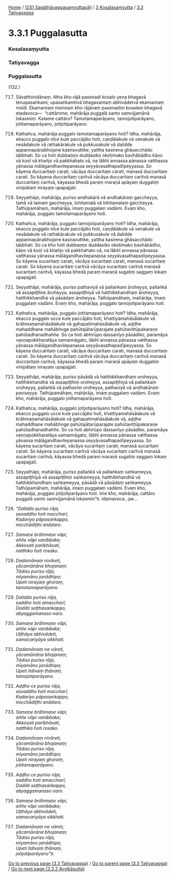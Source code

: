 
[Home](/) / [12S1 Sagāthāvaggasaṃyuttapāḷi](/tipitaka/12S1.md) / [3 Kosalasaṃyutta](/tipitaka/12S1/3.md) / [3.3 Tatiyavagga](/tipitaka/12S1/3/3.3.md)

# 3.3.1 Puggalasutta

### Kosalasaṃyutta

### Tatiyavagga

### Puggalasutta

(132.)

717. Sāvatthinidānaṃ. Atha kho rājā pasenadi kosalo yena bhagavā tenupasaṅkami; upasaṅkamitvā bhagavantaṃ abhivādetvā ekamantaṃ nisīdi. Ekamantaṃ nisinnaṃ kho rājānaṃ pasenadiṃ kosalaṃ bhagavā etadavoca—  “cattārome, mahārāja puggalā santo saṃvijjamānā lokasmiṃ. Katame cattāro? Tamotamaparāyano, tamojotiparāyano, jotitamaparāyano, jotijotiparāyano.

718. Kathañca, mahārāja puggalo tamotamaparāyano hoti? Idha, mahārāja, ekacco puggalo nīce kule paccājāto hoti, caṇḍālakule vā venakule vā nesādakule vā rathakārakule vā pukkusakule vā dalidde appannapānabhojane kasiravuttike, yattha kasirena ghāsacchādo labbhati. So ca hoti dubbaṇṇo duddasiko okoṭimako bavhābādho kāṇo vā kuṇī vā khañjo vā pakkhahato vā, na lābhī annassa pānassa vatthassa yānassa mālāgandhavilepanassa seyyāvasathapadīpeyyassa. So kāyena duccaritaṃ carati, vācāya duccaritaṃ carati, manasā duccaritaṃ carati. So kāyena duccaritaṃ caritvā vācāya duccaritaṃ caritvā manasā duccaritaṃ caritvā, kāyassa bhedā paraṃ maraṇā apāyaṃ duggatiṃ vinipātaṃ nirayaṃ upapajjati.

719. Seyyathāpi, mahārāja, puriso andhakārā vā andhakāraṃ gaccheyya, tamā vā tamaṃ gaccheyya, lohitamalā vā lohitamalaṃ gaccheyya. Tathūpamāhaṃ, mahārāja, imaṃ puggalaṃ vadāmi. Evaṃ kho, mahārāja, puggalo tamotamaparāyano hoti.

720. Kathañca, mahārāja, puggalo tamojotiparāyano hoti? Idha, mahārāja, ekacco puggalo nīce kule paccājāto hoti, caṇḍālakule vā venakule vā nesādakule vā rathakārakule vā pukkusakule vā dalidde appannapānabhojane kasiravuttike, yattha kasirena ghāsacchādo labbhati. So ca kho hoti dubbaṇṇo duddasiko okoṭimako bavhābādho, kāṇo vā kuṇī vā khañjo vā pakkhahato vā, na lābhī annassa pānassa vatthassa yānassa mālāgandhavilepanassa seyyāvasathapadīpeyyassa. So kāyena sucaritaṃ carati, vācāya sucaritaṃ carati, manasā sucaritaṃ carati. So kāyena sucaritaṃ caritvā vācāya sucaritaṃ caritvā manasā sucaritaṃ caritvā, kāyassa bhedā paraṃ maraṇā sugatiṃ saggaṃ lokaṃ upapajjati.

721. Seyyathāpi, mahārāja, puriso pathaviyā vā pallaṅkaṃ āroheyya, pallaṅkā vā assapiṭṭhiṃ āroheyya, assapiṭṭhiyā vā hatthikkhandhaṃ āroheyya, hatthikkhandhā vā pāsādaṃ āroheyya. Tathūpamāhaṃ, mahārāja, imaṃ puggalaṃ vadāmi. Evaṃ kho, mahārāja, puggalo tamojotiparāyano hoti.

722. Kathañca, mahārāja, puggalo jotitamaparāyano hoti? Idha, mahārāja, ekacco puggalo ucce kule paccājāto hoti, khattiyamahāsālakule vā brāhmaṇamahāsālakule vā gahapatimahāsālakule vā, aḍḍhe mahaddhane mahābhoge pahūtajātarūparajate pahūtavittūpakaraṇe pahūtadhanadhaññe. So ca hoti abhirūpo dassanīyo pāsādiko, paramāya vaṇṇapokkharatāya samannāgato, lābhī annassa pānassa vatthassa yānassa mālāgandhavilepanassa seyyāvasathapadīpeyyassa. So kāyena duccaritaṃ carati, vācāya duccaritaṃ carati, manasā duccaritaṃ carati. So kāyena duccaritaṃ caritvā vācāya duccaritaṃ caritvā manasā duccaritaṃ caritvā, kāyassa bhedā paraṃ maraṇā apāyaṃ duggatiṃ vinipātaṃ nirayaṃ upapajjati.

723. Seyyathāpi, mahārāja, puriso pāsādā vā hatthikkhandhaṃ oroheyya, hatthikkhandhā vā assapiṭṭhiṃ oroheyya, assapiṭṭhiyā vā pallaṅkaṃ oroheyya, pallaṅkā vā pathaviṃ oroheyya, pathaviyā vā andhakāraṃ paviseyya. Tathūpamāhaṃ, mahārāja, imaṃ puggalaṃ vadāmi. Evaṃ kho, mahārāja, puggalo jotitamaparāyano hoti.

724. Kathañca, mahārāja, puggalo jotijotiparāyano hoti? Idha, mahārāja, ekacco puggalo ucce kule paccājāto hoti, khattiyamahāsālakule vā brāhmaṇamahāsālakule vā gahapatimahāsālakule vā, aḍḍhe mahaddhane mahābhoge pahūtajātarūparajate pahūtavittūpakaraṇe pahūtadhanadhaññe. So ca hoti abhirūpo dassanīyo pāsādiko, paramāya vaṇṇapokkharatāya samannāgato, lābhī annassa pānassa vatthassa yānassa mālāgandhavilepanassa seyyāvasathapadīpeyyassa. So kāyena sucaritaṃ carati, vācāya sucaritaṃ carati, manasā sucaritaṃ carati. So kāyena sucaritaṃ caritvā vācāya sucaritaṃ caritvā manasā sucaritaṃ caritvā, kāyassa bhedā paraṃ maraṇā sugatiṃ saggaṃ lokaṃ upapajjati.

725. Seyyathāpi, mahārāja, puriso pallaṅkā vā pallaṅkaṃ saṅkameyya, assapiṭṭhiyā vā assapiṭṭhiṃ saṅkameyya, hatthikkhandhā vā hatthikkhandhaṃ saṅkameyya, pāsādā vā pāsādaṃ saṅkameyya. Tathūpamāhaṃ, mahārāja, imaṃ puggalaṃ vadāmi. Evaṃ kho, mahārāja, puggalo jotijotiparāyano hoti. Ime kho, mahārāja, cattāro puggalā santo saṃvijjamānā lokasmin”ti. Idamavoca…pe…

726. _“Daliddo puriso rāja,_  
_assaddho hoti maccharī;_  
_Kadariyo pāpasaṅkappo,_  
_micchādiṭṭhi anādaro._  


727. _Samaṇe brāhmaṇe vāpi,_  
_aññe vāpi vanibbake;_  
_Akkosati paribhāsati,_  
_natthiko hoti rosako._  


728. _Dadamānaṃ nivāreti,_  
_yācamānāna bhojanaṃ;_  
_Tādiso puriso rāja,_  
_mīyamāno janādhipa;_  
_Upeti nirayaṃ ghoraṃ,_  
_tamotamaparāyano._  


729. _Daliddo puriso rāja,_  
_saddho hoti amaccharī;_  
_Dadāti seṭṭhasaṅkappo,_  
_abyaggamanaso naro._  


730. _Samaṇe brāhmaṇe vāpi,_  
_aññe vāpi vanibbake;_  
_Uṭṭhāya abhivādeti,_  
_samacariyāya sikkhati._  


731. _Dadamānaṃ na vāreti,_  
_yācamānāna bhojanaṃ;_  
_Tādiso puriso rāja,_  
_mīyamāno janādhipa;_  
_Upeti tidivaṃ ṭhānaṃ,_  
_tamojotiparāyano._  


732. _Aḍḍho ce puriso rāja,_  
_assaddho hoti maccharī;_  
_Kadariyo pāpasaṅkappo,_  
_micchādiṭṭhi anādaro._  


733. _Samaṇe brāhmaṇe vāpi,_  
_aññe vāpi vanibbake;_  
_Akkosati paribhāsati,_  
_natthiko hoti rosako._  


734. _Dadamānaṃ nivāreti,_  
_yācamānāna bhojanaṃ;_  
_Tādiso puriso rāja,_  
_mīyamāno janādhipa;_  
_Upeti nirayaṃ ghoraṃ,_  
_jotitamaparāyano._  


735. _Aḍḍho ce puriso rāja,_  
_saddho hoti amaccharī;_  
_Dadāti seṭṭhasaṅkappo,_  
_abyaggamanaso naro._  


736. _Samaṇe brāhmaṇe vāpi,_  
_aññe vāpi vanibbake;_  
_Uṭṭhāya abhivādeti,_  
_samacariyāya sikkhati._  


737. _Dadamānaṃ na vāreti,_  
_yācamānāna bhojanaṃ;_  
_Tādiso puriso rāja,_  
_mīyamāno janādhipa;_  
_Upeti tidivaṃ ṭhānaṃ,_  
_jotijotiparāyano”ti._  


[Go to previous page (3.3 Tatiyavagga)](/tipitaka/12S1/3/3.3.md) / [Go to parent page (3.3 Tatiyavagga)](/tipitaka/12S1/3/3.3.md) / [Go to next page (3.3.2 Ayyikāsutta)](/tipitaka/12S1/3/3.3/3.3.2.md)


